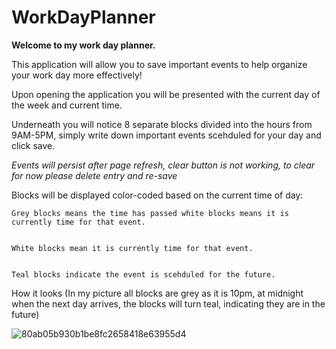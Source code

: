 # WorkDayPlanner
<b>Welcome to my work day planner.</b>

This application will allow you to save important events to help organize your work day more effectively!



  Upon opening the application you will be presented with the current day of the week and current time.




  Underneath you will notice 8 separate blocks divided into the hours from 9AM-5PM, simply write down important events scehduled for your day and click save.

*Events will persist after page refresh, clear button is not working, to clear for now please delete entry and re-save*


  Blocks will be displayed color-coded based on the current time of day: 

    Grey blocks means the time has passed white blocks means it is currently time for that event.
   
   
    White blocks mean it is currently time for that event.
   
   
    Teal blocks indicate the event is scehduled for the future.
   
 
   
   
   
   
   
   
   
   
How it looks
(In my picture all blocks are grey as it is 10pm, at midnight when the next day arrives, the blocks will turn teal, indicating they are in the future)



![80ab05b930b1be8fc2658418e63955d4](https://user-images.githubusercontent.com/92896466/151646006-c7b7910e-8bbf-4e3b-9b5a-31610fc0b194.png)

